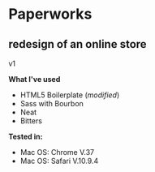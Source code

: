 # Paperworks
## redesign of an online store
v1

**What I've used**
- HTML5 Boilerplate (_modified_)
- Sass with Bourbon
- Neat
- Bitters

**Tested in:**
- Mac OS: Chrome V.37
- Mac OS: Safari V.10.9.4
